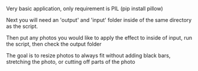 Very basic application, only requirement is PIL (pip install pillow)

Next you will need an 'output' and 'input' folder inside of the same directory as the script.

Then put any photos you would like to apply the effect to inside of input, run the script, then check the output folder




The goal is to resize photos to always fit without adding black bars, stretching the photo, or cutting off parts of the photo
